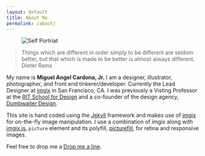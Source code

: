 ```yaml
---
layout: default
title: About Me
permalink: /about/
---
```


<article class="post-content">
<figure>
	
<picture>
          <source media="(min-width: 1280px)" srcset="http://migimages.imgix.net/illustration/sketchbooked-033.png?chromasub=444&dpr=2&fit=crop&crop=faces&fm=pjpg&q=60&usm=15&h=400&w=1024&q=65 1x, http://migimages.imgix.net/illustration/sketchbooked-033.png?chromasub=444&dpr=2&fit=crop&crop=faces&fm=pjpg&q=60&usm=15&h=400&w=1024&q=65&dpr=2&q=45 2x">
          <source media="(min-width: 768px)" srcset="http://migimages.imgix.net/illustration/sketchbooked-033.png?chromasub=444&dpr=2&fit=crop&crop=faces&fm=pjpg&q=60&usm=15&h=400&w=1000&q=65 1x, http://migimages.imgix.net/illustration/sketchbooked-033.png?chromasub=444&dpr=2&fit=crop&crop=faces&fm=pjpg&q=60&usm=15&h=400&w=1000&q=65&dpr=2&q=45 2x">
          <source media="(min-width: 480px)" srcset="http://migimages.imgix.net/illustration/sketchbooked-033.png?chromasub=444&dpr=2&fit=crop&crop=faces&fm=pjpg&q=60&usm=15&h=400&w=800 &q=651x, http://migimages.imgix.net/illustration/sketchbooked-033.png?chromasub=444&dpr=2&fit=crop&crop=faces&fm=pjpg&q=60&usm=15&h=400&w=800&&q=65dpr=2&q=45 2x">
          <source media="(max-width: 479px)" srcset="http://migimages.imgix.net/illustration/sketchbooked-033.png?chromasub=444&dpr=2&fit=crop&crop=faces&fm=pjpg&q=60&usm=15&h=480&w=480&&q=65q=80 1x, http://migimages.imgix.net/illustration/sketchbooked-033.png?chromasub=444&dpr=2&fit=crop&crop=faces&fm=pjpg&q=60&usm=15&h=480&w=480&&q=65dpr=2&q=45 2x">
          <img src="http://migimages.imgix.net/illustration/sketchbooked-033.png?chromasub=444&dpr=2&fit=crop&crop=faces&fm=pjpg&q=60&usm=15&h=400&w=640&&q=65q=80" {% if include.caption %} alt="Self Portriat" {% endif %}>
      </picture>
</figure>

<section>
<blockquote>Things which are different in order simply to be different are seldom better, but that which is made to be better is almost always different.<br>
<span class="author">Dieter Rams</span></blockquote>
</section>

<section>
<p>
	My name is <strong>Miguel Angel Cardona, Jr.</strong> I am a designer, illustrator, photographer, and front end tinkerer/developer. Currently the Lead Designer at <a href="https://imgix.com">imgix</a> in San Francisco, CA. I was previously a Visting Professor at the <a href="http://cias.rit.edu/schools/design">RIT School for Design</a> and a co-founder of the design agency, <a href="
	http://dwaitercom">Dumbwaiter Design</a>.
</p>
	  

<p>This site is hand coded using the <a href="https://jekyllrb.com/">Jekyll</a> framework and makes use of <a href="http://imgix.com">imgix</a> for on-the-fly image manipulation. I use a combination of imgix along with <a href="https://www.imgix.com/imgix-js">imgix.js</a>, <code>picture</code> element and its polyfill, <a href="https://scottjehl.github.io/picturefill/">picturefill</a>, for retina and responsive images.</p>

<p>
Feel free to drop me a <a href="mailt&#111;&#58;hel&#108;&#111;&#64;&#109;%&#54;9&#103;uelca%72don&#97;&#46;&#99;o%6&#68;">Drop me a line</a>.
</p>


</article>
                    
